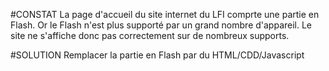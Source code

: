 #CONSTAT
La page d'accueil du site internet du LFI comprte une partie en Flash.
Or le Flash n'est plus supporté par un grand nombre d'appareil.
Le site ne s'affiche donc pas correctement sur de nombreux supports.

#SOLUTION
Remplacer la partie en Flash par du HTML/CDD/Javascript
